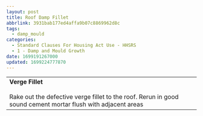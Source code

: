 ```yaml
---
layout: post
title: Roof Damp Fillet
abbrlink: 3931bab177ed4affa9b07c8869962d8c
tags:
  - damp_mould
categories:
  - Standard Clauses For Housing Act Use - HHSRS
  - 1 - Damp and Mould Growth
date: 1699191267000
updated: 1699224777870
---
```


|                                                                                                                                      |
| ------------------------------------------------------------------------------------------------------------------------------------ |
| **Verge Fillet**<br><br>Rake out the defective verge fillet to the roof. Rerun in good sound cement mortar flush with adjacent areas |
